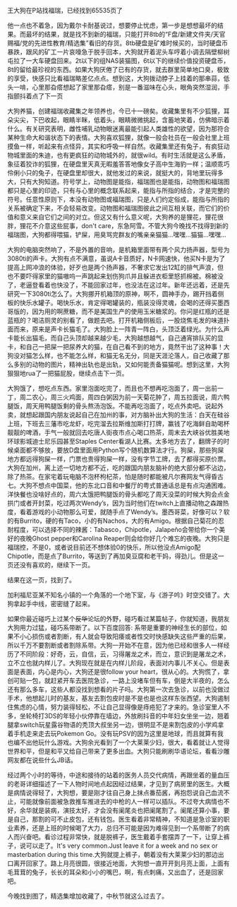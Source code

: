 王大狗在P站找福瑞，已经找到65535页了

他一点也不着急，因为戴尔卡耐基说过，想要停止忧虑，第一步是想想最坏的结果。而最坏的结果，就是找不到新的福瑞，只能打开8tb的“F盘/新建文件夹/天官赐福/党的先进性教育/精选集”看旧的存货。8tb硬盘是矿难时候买的，当时硬盘币暴跌，跟风的矿工一片哀嚎急于脱手回本，大狗就开着泥头车哼着小调去隔壁柳树屯拉了一大车硬盘回来。2t以下的组NAS装猫图，6t以下的继续价值投资硬盘币，8t的留给最珍视的东西。如果大狗厌倦了已有的存货，就去群里简单地口臭，极致的享受，快感只比看福瑞略差亿点点。想到这，大狗拨动脖子上挂着的那串蒜，低头一啃，心里那旮瘩想起了家里那旮瘩，别是一番滋味在心头，眼角突然湿润，手指颤抖着点了下一页

大狗养猫，创建福瑞收藏集之年领养也，今已十一磅矣。收藏集里有不少狐狸，耳朵尖尖，下巴收起，眼睛半眯，低着头，眼睛微微挑起，含蓄地笑着，仿佛暗示着什么。有关研究表明，雌性哺乳动物眼迷离最能引起人类雄性的欲望，因为那符合某种生命大和谐状态下的表情。大狗喜欢狐狸，就像一般会社员在一般会社里上班摸鱼一样，听起来有点怪异，其实和呼吸一样自然。收藏集里还有兔子，有疯狂动物城里面的朱迪，也有更疯狂的动物城外的，就很wild。有时生活就是这么矛盾，象征着狡诈的狐狸，在硬盘里天真无暇羞答答地像女子高中生海豹一样；温顺乖巧伶俐小只的兔子，在硬盘里却很大，就他发过的来说，就挺大的，背地里玩得多大，只有大狗知道。符号学上，动物图是能指，福瑞图也是能指，动物图和福瑞图都只是心里的印迹，只有与心里的概念联系起来，能指与所指的结合，才是完整的符号。任意性原则下，本没有动物图或福瑞图，只是人们约定俗成，能指与所指的关系被确定下来，不会轻易改变。动物图和福瑞图彼此之间互相关联，而它们的价值和意义来自它们之间的对立。但这又有什么意义呢，大狗养的是狸花，狸花很胖，狸花不介意这些屁事，don't care，东急阿雪。不管大狗今晚找不找得到新的福瑞图，大狗都得喂猫，铲屎，用臭骂完群友的嘴亲亲猫猫...嘿嘿...猫猫...嘿嘿...

大狗的电脑突然响了，不是外置的音响，是机箱里面带有两个风力扬声器，型号为3080ti的声卡。大狗有点不满意，虽说A卡音质好，N卡网速快，他买N卡是为了提高上网冲浪的体验，好歹也是两个扬声器，不奢求它发出12缸的排气声浪，但也不要吓得家里的猫嗷呜一声跳起来划伤狗爪并且躲进衣柜里怒抓棉被。棉被没了，老逼登看着也快没了，不能回家过年，也没法在这过年。新年还远着，还是先研究一下3080ti怎么了。大狗挪开机箱顶的原神，啊不，圆神手办，踢开挡着侧板的快乐水罐子。喝快乐水，肯定得喝罐装的，瓶装没得灵魂，会喝的还得买墨西哥版的，因为用的啊蔗糖，而不是美国生产的使用玉米糖浆的。你问是红瓶的还是蓝瓶的？喝洁厕灵的别看了，做题去吧。打开机箱侧板后，一股烧焦毛发的味道扑面而来，原来是声卡长猫毛了。大狗脸上一阵青一阵白，头顶泛着绿光。为什么声卡能长出猫毛，而自己头顶却越来越少毛，大狗越想越气，自己通宵排队买的显卡，和自己一把屎一把尿养大的猫，在自己看不到的地方，竟然干出了这种事！大狗没对猫怎么样，也不能怎么样，和猫无名无分，同是天涯沦落人，自己收藏了那么多别的动物的图片，精神出轨也是出轨，又如何能责备猫猫呢。想到这里，大狗狠狠地rua了一把猫屁股，继续点击下一页。

大狗饿了，想吃点东西。家里泡面吃完了，而且也不想再吃泡面了，周一出前一丁，周二农心，周三火鸡面，周四白粥因为前一天菊花肿了，周五拉面说，周六鸭腿饭，周天用鸭腿饭剩的骨头熬汤泡饭。不能再吃泡面了，吃点外卖吧。说起外卖，就想起跟国内朋友说起自己在加州的事，对方脑补出大狗的生活：白天在硅谷上班，下班去三藩市吃龙虾，吃完溜去拉斯维加斯打打牌，赢钱了吃海鲜自助喝杯靓靓的啤酒，手气一般就回去吃唐人街夜市点心喝口热茶，周末去大峡谷优胜美地环球影城迪士尼乐园甚至Staples Center看湖人比赛。太多地方去了，翻牌子的时候桌面都不够放，要放D盘里面用Python写个随机数算法才行。狗屎，那些狗屎地方都远得狗屎一样，门票也贵得狗屎一样，没有字节工牌，去了都得买原价票。大狗在加州，离上述一切地方都不近，吃的跟国内朋友脑补的绝大部分都不沾边，除了热茶。在家宅着玩电脑不泡杯枸杞茶，怕是随时都能被凡尔赛网友气得昏古七。大狗不想点中国菜，他的东北口音和中餐厅的粤式普通话总是有点沟通困难。洋快餐也没啥好点的，周六太饿把鸭腿饭的骨头都吃了周天没菜的时候大狗会点金拱门或者开封菜，吃过两次Wendy’s，因为当时他们在twitch上直播动物之森蹭热度，看着游戏的小动物那么可爱，就随手点了Wendy’s。墨西哥菜，好像可以？软的有Burrito，硬的有Taco，小的有Nachos，大的有Amigo。根据自己菊花的忍耐程度，可以选择不同的辣酱：Tabasco，Chipotle，Jalapeño会带给你一个美好的夜晚Ghost pepper和Carolina Reaper则会给你好几个难忘的夜晚。大狗只是福瑞控，不是0，或者说目前还不想体验0的快乐，所以他没点Amigo配Chipotle，而是点了Burrito，等送到了再加臭豆腐和老干妈，得劲儿。但是这一页还没有喜欢的，继续下一页。

结果在这一页，找到了。

加利福尼亚某不知名小镇的一个角落的一个地下室，与《游子吟》时空交错了。大狗拿起手中线，密密缝了起来。

如果你最近碰巧上过某个~~反华~~论坛的外野，碰巧看过某篇帖子，你就知道，我朋友大狗用力过猛，碰巧系带断了。以下百度回答: 系带是重要的神经生长的部位，如果不小心损伤或者割断，有人就会导致阳痿或者性交时快感缺失这些严重的后果，所以千万不要割断或者割除系带。大狗一开始不在意，因为他已经和很多人一样经历了不同阶段：好奇，云，自信，云，习得屠龙之术，而立，意识到是屠龙之术，立不立也就内样儿了。大狗现在就是在内样儿阶段，表面对内事儿不关心。但是表面是表面，内心是内心，大狗还是很follow your heart，很从心的。大狗慌了，拿创可贴一包，就赶紧开车去医院急诊，一路上没堵车但有车，倒是大半夜的，怎么还有那么多车，这些人都没找到想看的片子吗。大狗第一次去急诊，以前也没做过手术，他想起儿时的基友，基友去割包皮时是不是也是也这样东张西望。大狗遏制住焦虑的心情，努力装得轻松，不让自己显得像是痔疮犯了才来的。急诊室里人不多，坐轮椅打3DS的年轻小伙停靠在墙边，外放刷抖音的中年妇女坐坐一边，翘着腿拿switch玩星露谷物语的秃顶大叔坐另一边，很明显不是来割包皮的小学鸡拿着手机走来走去玩Pokemon Go。没有玩PSV的因为这里是地球，而且就算有我也编不出他玩什么游戏。大狗余光看到了一个大莱莱少妇，很大，看着就让人觉得世界和平，但是和平又给自己带来了更多出血。大狗只能刷刷华语论坛，看看沙雕网友都在说些什么JB话。

经过两个小时的等待，中途和接待的站着的医务人员交代病情，再跟坐着的量血压的老哥详细描述了一下人物时间地点起因经过结果，才见到了病房里的医生。大概是病情说得轻了，大狗想，要是刚才往自己身上抹点番茄酱，再抱怨说自己血流不止，可能就像前面被急救推车推进去的中枪的人一样可以插队。不过夸大病情也不好，余华就是装病，演技太好，才会没有阑尾炎也把阑尾割了。阑尾还算小事，要是自己，那割的可不止皮包，还有钱包。医生看着非常精神，不知道是急诊室的职业素养，还是上班的时候喝了大力，总归不可能是因为难得见到一个系带断了的病人而兴奋吧。看诊过程非常快，就是脱裤子，医生戴着手套摆弄了一下，让穿上裤子，说可以走了。It's very common.Just leave it for a week and no sex or masterbation during this time.大狗就提上裤子，朝着没有大莱莱少妇的那边出口离开回家了。路上月亮很圆，很接近地面，大狗想一直开开到月亮上面，上面有毛茸茸的兔子，长长的耳朵和小小的嘴巴，啊，有点刺痛，又出血了，还是回家吧。

今晚找到图了，精选集增加收藏了，中秋节就这么过去了。
